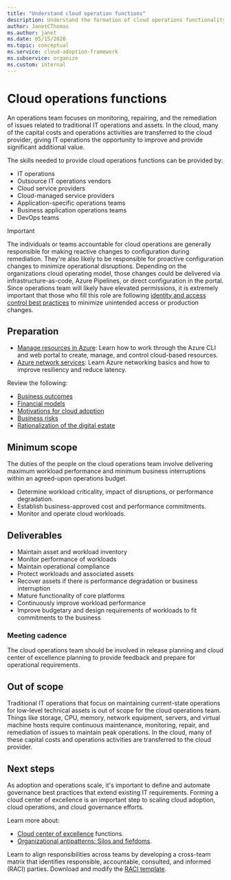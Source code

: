 ```yaml
---
title: "Understand cloud operation functions"
description: Understand the formation of cloud operations functionality and staff your team appropriately.
author: JanetCThomas
ms.author: janet
ms.date: 05/15/2020
ms.topic: conceptual
ms.service: cloud-adoption-framework
ms.subservice: organize
ms.custom: internal
---
```


# Cloud operations functions

An operations team focuses on monitoring, repairing, and the remediation of issues related to traditional IT operations and assets. In the cloud, many of the capital costs and operations activities are transferred to the cloud provider, giving IT operations the opportunity to improve and provide significant additional value.

The skills needed to provide cloud operations functions can be provided by:

- IT operations
- Outsource IT operations vendors
- Cloud service providers
- Cloud-managed service providers
- Application-specific operations teams
- Business application operations teams
- DevOps teams

> [!IMPORTANT]
> The individuals or teams accountable for cloud operations are generally responsible for making reactive changes to configuration during remediation. They're also likely to be responsible for proactive configuration changes to minimize operational disruptions. Depending on the organizations cloud operating model, those changes could be delivered via infrastructure-as-code, Azure Pipelines, or direct configuration in the portal. Since operations team will likely have elevated permissions, it is extremely important that those who fill this role are following [identity and access control best practices](/azure/security/benchmarks/security-control-identity-access-control) to minimize unintended access or production changes.

## Preparation

- [Manage resources in Azure](/learn/paths/manage-resources-in-azure/): Learn how to work through the Azure CLI and web portal to create, manage, and control cloud-based resources.
- [Azure network services](/learn/modules/intro-to-azure-networking/): Learn Azure networking basics and how to improve resiliency and reduce latency.

Review the following:

- [Business outcomes](../strategy/business-outcomes/index.md)
- [Financial models](../strategy/financial-models.md)
- [Motivations for cloud adoption](../strategy/motivations.md)
- [Business risks](../govern/policy-compliance/risk-tolerance.md)
- [Rationalization of the digital estate](../digital-estate/index.md)

## Minimum scope

The duties of the people on the cloud operations team involve delivering maximum workload performance and minimum business interruptions within an agreed-upon operations budget.

- Determine workload criticality, impact of disruptions, or performance degradation.
- Establish business-approved cost and performance commitments.
- Monitor and operate cloud workloads.

## Deliverables

- Maintain asset and workload inventory
- Monitor performance of workloads
- Maintain operational compliance
- Protect workloads and associated assets
- Recover assets if there is performance degradation or business interruption
- Mature functionality of core platforms
- Continuously improve workload performance
- Improve budgetary and design requirements of workloads to fit commitments to the business

### Meeting cadence

The cloud operations team should be involved in release planning and cloud center of excellence planning to provide feedback and prepare for operational requirements.

## Out of scope

Traditional IT operations that focus on maintaining current-state operations for low-level technical assets is out of scope for the cloud operations team. Things like storage, CPU, memory, network equipment, servers, and virtual machine hosts require continuous maintenance, monitoring, repair, and remediation of issues to maintain peak operations. In the cloud, many of these capital costs and operations activities are transferred to the cloud provider.

## Next steps

As adoption and operations scale, it's important to define and automate governance best practices that extend existing IT requirements. Forming a cloud center of excellence is an important step to scaling cloud adoption, cloud operations, and cloud governance efforts.

Learn more about:

- [Cloud center of excellence](../organize/cloud-center-of-excellence.md) functions.
- [Organizational antipatterns: Silos and fiefdoms](../organize/fiefdoms-silos.md).

Learn to align responsibilities across teams by developing a cross-team matrix that identifies responsible, accountable, consulted, and informed (RACI) parties. Download and modify the [RACI template](https://raw.githubusercontent.com/microsoft/CloudAdoptionFramework/master/organize/raci-template.xlsx).
